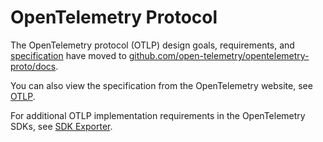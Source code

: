 <!--- Hugo front matter used to generate the website version of this page:
linkTitle: Protocol
--->

# OpenTelemetry Protocol

The OpenTelemetry protocol (OTLP) design goals, requirements, and
[specification] have moved to
[github.com/open-telemetry/opentelemetry-proto/docs](https://github.com/open-telemetry/opentelemetry-proto/blob/main/docs/).

You can also view the specification from the OpenTelemetry website, see [OTLP][specification].

For additional OTLP implementation requirements in the OpenTelemetry SDKs, see
[SDK Exporter](exporter.md).

[specification]: https://opentelemetry.io/docs/specs/otlp/
